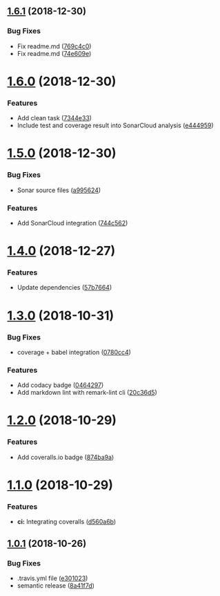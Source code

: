 ## [1.6.1](https://github.com/AbrahamTewa/starter.nodejs/compare/v1.6.0...v1.6.1) (2018-12-30)


### Bug Fixes

* Fix readme.md ([769c4c0](https://github.com/AbrahamTewa/starter.nodejs/commit/769c4c0))
* Fix readme.md ([74e609e](https://github.com/AbrahamTewa/starter.nodejs/commit/74e609e))

# [1.6.0](https://github.com/AbrahamTewa/starter.nodejs/compare/v1.5.0...v1.6.0) (2018-12-30)


### Features

* Add clean task ([7344e33](https://github.com/AbrahamTewa/starter.nodejs/commit/7344e33))
* Include test and coverage result into SonarCloud analysis ([e444959](https://github.com/AbrahamTewa/starter.nodejs/commit/e444959))

# [1.5.0](https://github.com/AbrahamTewa/starter.nodejs/compare/v1.4.0...v1.5.0) (2018-12-30)


### Bug Fixes

* Sonar source files ([a995624](https://github.com/AbrahamTewa/starter.nodejs/commit/a995624))


### Features

* Add SonarCloud integration ([744c562](https://github.com/AbrahamTewa/starter.nodejs/commit/744c562))

# [1.4.0](https://github.com/AbrahamTewa/starter.nodejs/compare/v1.3.0...v1.4.0) (2018-12-27)


### Features

* Update dependencies ([57b7664](https://github.com/AbrahamTewa/starter.nodejs/commit/57b7664))

# [1.3.0](https://github.com/AbrahamTewa/starter.nodejs/compare/v1.2.0...v1.3.0) (2018-10-31)


### Bug Fixes

* coverage + babel integration ([0780cc4](https://github.com/AbrahamTewa/starter.nodejs/commit/0780cc4))


### Features

* Add codacy badge ([0464297](https://github.com/AbrahamTewa/starter.nodejs/commit/0464297))
* Add markdown lint with remark-lint cli ([20c36d5](https://github.com/AbrahamTewa/starter.nodejs/commit/20c36d5))

# [1.2.0](https://github.com/AbrahamTewa/starter.nodejs/compare/v1.1.0...v1.2.0) (2018-10-29)


### Features

* Add coveralls.io badge ([874ba9a](https://github.com/AbrahamTewa/starter.nodejs/commit/874ba9a))

# [1.1.0](https://github.com/AbrahamTewa/starter.nodejs/compare/v1.0.1...v1.1.0) (2018-10-29)


### Features

* **ci:** Integrating coveralls ([d560a6b](https://github.com/AbrahamTewa/starter.nodejs/commit/d560a6b))

## [1.0.1](https://github.com/AbrahamTewa/starter.nodejs/compare/v1.0.0...v1.0.1) (2018-10-26)


### Bug Fixes

* .travis.yml file ([e301023](https://github.com/AbrahamTewa/starter.nodejs/commit/e301023))
* semantic release ([8a41f7d](https://github.com/AbrahamTewa/starter.nodejs/commit/8a41f7d))
